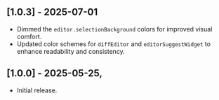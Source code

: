 ## [1.0.3] - 2025-07-01

- Dimmed the `editor.selectionBackground` colors for improved visual comfort.
- Updated color schemes for `diffEditor` and `editorSuggestWidget` to enhance readability and consistency.

## [1.0.0] - 2025-05-25,   

- Initial release.